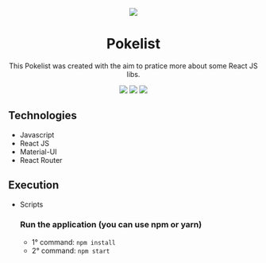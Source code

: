 <div align="center">

![](https://img.shields.io/badge/Status-Under%Development-orange)

</div>

<div align="center">

# Pokelist

This Pokelist was created with the aim to pratice more about some React JS libs.

![](https://img.shields.io/badge/Autor-Welington%20Larsen-brightgreen)
![](https://img.shields.io/badge/Language-Javascript-brightgreen)
![](https://img.shields.io/badge/Framework-React-brightgreen)

</div>

## Technologies

- Javascript
- React JS
- Material-UI
- React Router

## Execution

- Scripts
  ### Run the application (you can use npm or yarn)
  - 1° command: `npm install`
  - 2° command: `npm start`
